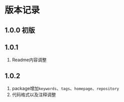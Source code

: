 # 版本记录

## 1.0.0 初版

## 1.0.1 
1. Readme内容调整

## 1.0.2
1. package增加`keywords`、`tags`、`homepage`、`repository`
2. 代码格式以及注释调整
